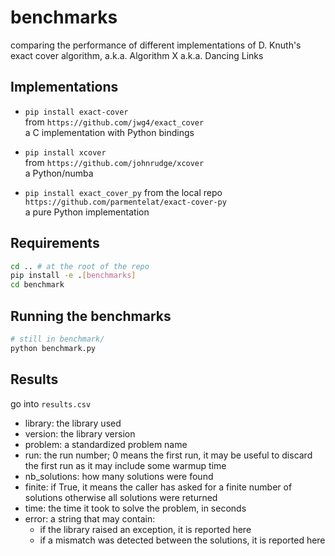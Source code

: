 # benchmarks

comparing the performance of different implementations of D. Knuth's exact cover
algorithm, a.k.a. Algorithm X a.k.a. Dancing Links

## Implementations

- `pip install exact-cover`  
  from `https://github.com/jwg4/exact_cover`  
  a C implementation with Python bindings

- `pip install xcover`  
  from `https://github.com/johnrudge/xcover`  
  a Python/numba

- `pip install exact_cover_py`
  from the local repo `https://github.com/parmentelat/exact-cover-py`  
  a pure Python implementation

## Requirements

```bash
cd .. # at the root of the repo
pip install -e .[benchmarks]
cd benchmark
```

## Running the benchmarks

```bash
# still in benchmark/
python benchmark.py
```

## Results

go into `results.csv`

- library: the library used
- version: the library version
- problem: a standardized problem name
- run: the run number; 0 means the first run, it may be useful to discard
  the first run as it may include some warmup time
- nb_solutions: how many solutions were found
- finite: if True, it means the caller has asked for a finite number of solutions
  otherwise all solutions were returned
- time: the time it took to solve the problem, in seconds
- error: a string that may contain:
  - if the library raised an exception, it is reported here
  - if a mismatch was detected between the solutions, it is reported here
